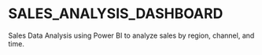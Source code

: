# SALES_ANALYSIS_DASHBOARD
 Sales Data Analysis using Power BI  to analyze sales by region, channel, and time.
